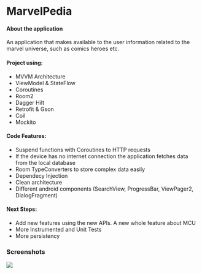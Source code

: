 # MarvelPedia

#### About the application
An application that makes available to the user information related to the marvel universe, such as comics heroes etc.

#### Project using:
- MVVM Architecture
- ViewModel & StateFlow
- Coroutines
- Room2
- Dagger Hilt
- Retrofit & Gson
- Coil
- Mockito

#### Code Features:
- Suspend functions with Coroutines to HTTP requests
- If the device has no internet connection the application fetches data from the local database
- Room TypeConverters to store complex data easily
- Dependecy Injection 
- Clean architecture
- Different android components (SearchView, ProgressBar, ViewPager2, DialogFragment)

#### Next Steps:
- Add new features using the new APIs. A new whole feature about MCU
- More Instrumented and Unit Tests
- More persistency

### Screenshots
![](https://i.imgur.com/Idr4Qeo.jpg)
